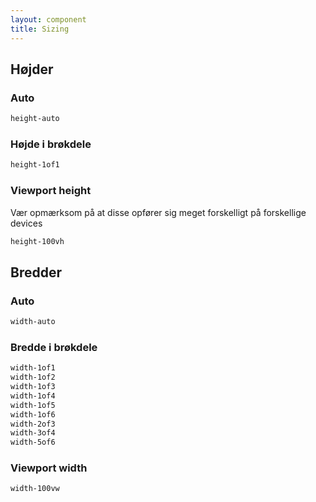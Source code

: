 ```yaml
---
layout: component
title: Sizing
---
```


## Højder

### Auto

```css
height-auto
```

### Højde i brøkdele

```css
height-1of1
```

### Viewport height

Vær opmærksom på at disse opfører sig meget forskelligt på forskellige devices

```css
height-100vh
```

## Bredder

### Auto

```css
width-auto
```

### Bredde i brøkdele

```css
width-1of1
width-1of2
width-1of3
width-1of4
width-1of5
width-1of6
width-2of3
width-3of4
width-5of6
```

### Viewport width

```css
width-100vw
```
